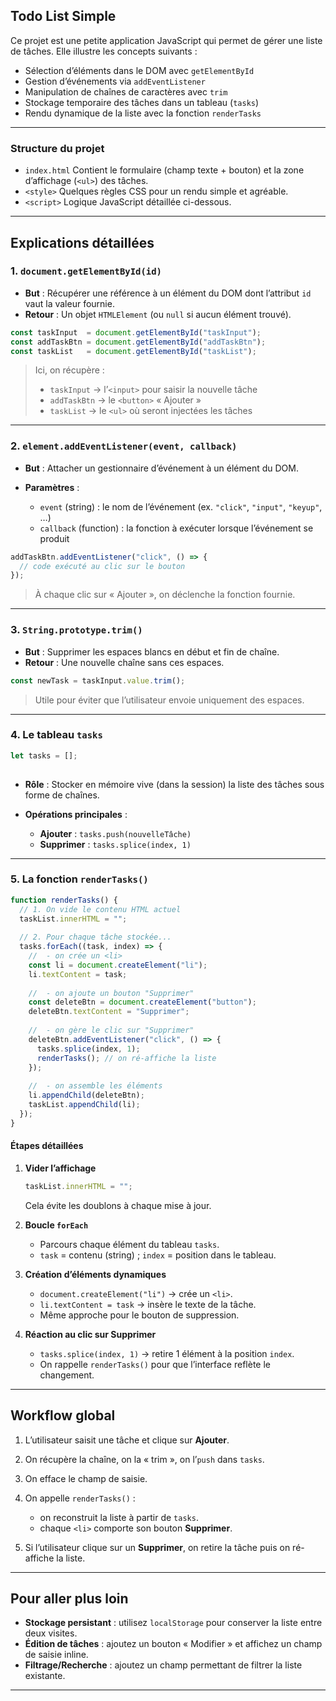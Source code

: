 ## Todo List Simple
 
Ce projet est une petite application JavaScript qui permet de gérer une liste de tâches. Elle illustre les concepts suivants :
 
* Sélection d’éléments dans le DOM avec `getElementById`
* Gestion d’événements via `addEventListener`
* Manipulation de chaînes de caractères avec `trim`
* Stockage temporaire des tâches dans un tableau (`tasks`)
* Rendu dynamique de la liste avec la fonction `renderTasks`
 
---
 
### Structure du projet
 
* `index.html`
  Contient le formulaire (champ texte + bouton) et la zone d’affichage (`<ul>`) des tâches.
* `<style>`
  Quelques règles CSS pour un rendu simple et agréable.
* `<script>`
  Logique JavaScript détaillée ci-dessous.
 
---
 
## Explications détaillées
 
### 1. `document.getElementById(id)`
 
* **But** : Récupérer une référence à un élément du DOM dont l’attribut `id` vaut la valeur fournie.
* **Retour** : Un objet `HTMLElement` (ou `null` si aucun élément trouvé).
 
```js
const taskInput  = document.getElementById("taskInput");
const addTaskBtn = document.getElementById("addTaskBtn");
const taskList   = document.getElementById("taskList");
```
 
> Ici, on récupère :
>
> * `taskInput` → l’`<input>` pour saisir la nouvelle tâche
> * `addTaskBtn` → le `<button>` « Ajouter »
> * `taskList` → le `<ul>` où seront injectées les tâches
 
---
 
### 2. `element.addEventListener(event, callback)`
 
* **But** : Attacher un gestionnaire d’événement à un élément du DOM.
* **Paramètres** :
 
  * `event` (string) : le nom de l’événement (ex. `"click"`, `"input"`, `"keyup"`, …)
  * `callback` (function) : la fonction à exécuter lorsque l’événement se produit
 
```js
addTaskBtn.addEventListener("click", () => {
  // code exécuté au clic sur le bouton
});
```
 
> À chaque clic sur « Ajouter », on déclenche la fonction fournie.
 
---
 
### 3. `String.prototype.trim()`
 
* **But** : Supprimer les espaces blancs en début et fin de chaîne.
* **Retour** : Une nouvelle chaîne sans ces espaces.
 
```js
const newTask = taskInput.value.trim();
```
 
> Utile pour éviter que l’utilisateur envoie uniquement des espaces.
 
---
 
### 4. Le tableau `tasks`
 
```js
let tasks = [];
 
```
 
* **Rôle** : Stocker en mémoire vive (dans la session) la liste des tâches sous forme de chaînes.
* **Opérations principales** :
 
  * **Ajouter** : `tasks.push(nouvelleTâche)`
  * **Supprimer** : `tasks.splice(index, 1)`
 
---
 
### 5. La fonction `renderTasks()`
 
```js
function renderTasks() {
  // 1. On vide le contenu HTML actuel
  taskList.innerHTML = "";
 
  // 2. Pour chaque tâche stockée...
  tasks.forEach((task, index) => {
    //  - on crée un <li>
    const li = document.createElement("li");
    li.textContent = task;
 
    //  - on ajoute un bouton "Supprimer"
    const deleteBtn = document.createElement("button");
    deleteBtn.textContent = "Supprimer";
 
    //  - on gère le clic sur "Supprimer"
    deleteBtn.addEventListener("click", () => {
      tasks.splice(index, 1);
      renderTasks(); // on ré-affiche la liste
    });
 
    //  - on assemble les éléments
    li.appendChild(deleteBtn);
    taskList.appendChild(li);
  });
}
```
 
#### Étapes détaillées
 
1. **Vider l’affichage**
 
   ```js
   taskList.innerHTML = "";
   ```
 
   Cela évite les doublons à chaque mise à jour.
 
2. **Boucle `forEach`**
 
   * Parcours chaque élément du tableau `tasks`.
   * `task` = contenu (string) ; `index` = position dans le tableau.
 
3. **Création d’éléments dynamiques**
 
   * `document.createElement("li")` → crée un `<li>`.
   * `li.textContent = task` → insère le texte de la tâche.
   * Même approche pour le bouton de suppression.
 
4. **Réaction au clic sur Supprimer**
 
   * `tasks.splice(index, 1)` → retire 1 élément à la position `index`.
   * On rappelle `renderTasks()` pour que l’interface reflète le changement.
 
---
 
## Workflow global
 
1. L’utilisateur saisit une tâche et clique sur **Ajouter**.
2. On récupère la chaîne, on la « trim », on l’`push` dans `tasks`.
3. On efface le champ de saisie.
4. On appelle `renderTasks()` :
 
   * on reconstruit la liste à partir de `tasks`.
   * chaque `<li>` comporte son bouton **Supprimer**.
5. Si l’utilisateur clique sur un **Supprimer**, on retire la tâche puis on ré-affiche la liste.
 
---
 
## Pour aller plus loin
 
* **Stockage persistant** : utilisez `localStorage` pour conserver la liste entre deux visites.
* **Édition de tâches** : ajoutez un bouton « Modifier » et affichez un champ de saisie inline.
* **Filtrage/Recherche** : ajoutez un champ permettant de filtrer la liste existante.
 
---
 